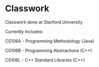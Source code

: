 Classwork
=========

Classwork done at Stanford University

Currently Includes:

CS106A - Programming Methodology (Java)

CS106B - Programming Abstractions (C++)

CS106L - C++ Standard Libraries (C++)
